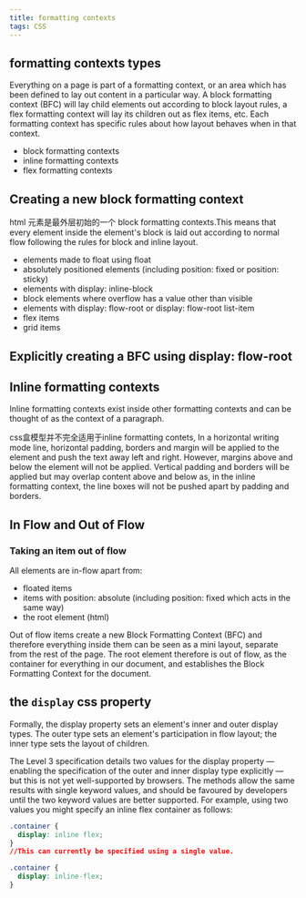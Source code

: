 ```yaml
---
title: formatting contexts
tags: CSS
---
```

## formatting contexts types
Everything on a page is part of a formatting context, or an area which has been defined to lay out content in a particular way. A block formatting context (BFC) will lay child elements out according to block layout rules, a flex formatting context will lay its children out as flex items, etc. Each formatting context has specific rules about how layout behaves when in that context.
- block formatting contexts
- inline formatting contexts
- flex formatting contexts

## Creating a new block formatting context
html 元素是最外层初始的一个 block formatting contexts.This means that every element inside the <html> element's block is laid out according to normal flow following the rules for block and inline layout.
- elements made to float using float
- absolutely positioned elements (including position: fixed or position: sticky)
- elements with display: inline-block
- block elements where overflow has a value other than visible
- elements with display: flow-root or display: flow-root list-item
- flex items
- grid items

## Explicitly creating a BFC using display: flow-root
## Inline formatting contexts
Inline formatting contexts exist inside other formatting contexts and can be thought of as the context of a paragraph. 

css盒模型并不完全适用于inline formatting contets, In a horizontal writing mode line, horizontal padding, borders and margin will be applied to the element and push the text away left and right. However, margins above and below the element will not be applied. Vertical padding and borders will be applied but may  overlap content above and below as, in the inline formatting context, the line boxes will not be pushed apart by padding and borders.
## In Flow and Out of Flow
### Taking an item out of flow
All elements are in-flow apart from:
- floated items
- items with position: absolute (including position: fixed which acts in the same way)
- the root element (html)

Out of flow items create a new Block Formatting Context (BFC) and therefore everything inside them can be seen as a mini layout, separate from the rest of the page. The root element therefore is out of flow, as the container for everything in our document, and establishes the Block Formatting Context for the document.
## the `display` css  property 
Formally, the display property sets an element's inner and outer display types. The outer type sets an element's participation in flow layout; the inner type sets the layout of children.

The Level 3 specification details two values for the display property — enabling the specification of the outer and inner display type explicitly — but this is not yet well-supported by browsers.
The <display-legacy> methods allow the same results with single keyword values, and should be favoured by developers until the two keyword values are better supported. For example, using two values you might specify an inline flex container as follows:
```css
.container {
  display: inline flex;
}
//This can currently be specified using a single value.

.container {
  display: inline-flex;
}
```